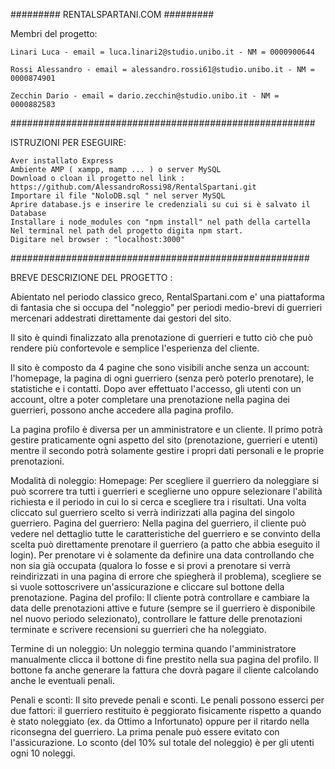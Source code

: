 ######### RENTALSPARTANI.COM #########

Membri del progetto:

    Linari Luca - email = luca.linari2@studio.unibo.it - NM = 0000900644

    Rossi Alessandro - email = alessandro.rossi61@studio.unibo.it - NM = 0000874901

    Zecchin Dario - email = dario.zecchin@studio.unibo.it - NM = 0000882583

#######################################################

ISTRUZIONI PER ESEGUIRE:

    Aver installato Express
    Ambiente AMP ( xampp, mamp ... ) o server MySQL
    Download o cloan il progetto nel link : https://github.com/AlessandroRossi98/RentalSpartani.git
    Importare il file "NoloDB.sql " nel server MySQL
    Aprire database.js e inserire le credenziali su cui si è salvato il Database
    Installare i node_modules con "npm install" nel path della cartella 
    Nel terminal nel path del progetto digita npm start.
    Digitare nel browser : "localhost:3000"

######################################################

BREVE DESCRIZIONE DEL PROGETTO :

Abientato nel periodo classico greco, RentalSpartani.com e' una piattaforma di fantasia che si occupa del "noleggio" per periodi medio-brevi di guerrieri mercenari addestrati direttamente dai gestori del sito.

Il sito è quindi finalizzato alla prenotazione di guerrieri e tutto ciò che può rendere più confortevole e semplice l'esperienza del cliente.

Il sito è composto da 4 pagine che sono visibili anche senza un account: l'homepage, la pagina di ogni guerriero (senza però poterlo prenotare), le statistiche e i contatti. Dopo aver effettuato l'accesso, gli utenti con un account, oltre a poter completare una prenotazione nella pagina dei guerrieri, possono anche accedere alla pagina profilo.

La pagina profilo è diversa per un amministratore e un cliente. Il primo potrà gestire praticamente ogni aspetto del sito (prenotazione, guerrieri e utenti) mentre il secondo potrà solamente gestire i propri dati personali e le proprie prenotazioni.

Modalità di noleggio: 
Homepage:
    Per scegliere il guerriero da noleggiare si può scorrere tra tutti i guerrieri e sceglierne uno oppure selezionare l'abilità richiesta e il periodo in cui lo si cerca e scegliere     tra i risultati. 
    Una volta cliccato sul guerriero scelto si verrà indirizzati alla pagina del singolo guerriero. 
Pagina del guerriero:
    Nella pagina del guerriero, il cliente può vedere nel dettaglio tutte le caratteristiche del guerriero e se convinto della scelta può direttamente prenotare il guerriero (a patto     che abbia eseguito il login). Per prenotare vi è solamente da definire una data controllando che non sia già occupata (qualora lo fosse e si provi a prenotare si verrà               reindirizzati in una pagina di errore che spiegherà il problema), scegliere se si vuole sottoscrivere un'assicurazione e cliccare sul bottone della prenotazione. 
 Pagina del profilo:
    Il cliente potrà controllare e cambiare la data delle prenotazioni attive e future (sempre se il guerriero è disponibile nel nuovo periodo selezionato), controllare le fatture       delle prenotazioni terminate e scrivere recensioni su guerrieri che ha noleggiato.

Termine di un noleggio: Un noleggio termina quando l'amministratore manualmente clicca il bottone di fine prestito nella sua pagina del profilo. Il bottone fa anche generare la fattura che dovrà pagare il cliente calcolando anche le eventuali penali.

Penali e sconti: Il sito prevede penali e sconti. Le penali possono esserci per due fattori: il guerriero restituito è peggiorato fisicamente rispetto a quando è stato noleggiato (ex. da Ottimo a Infortunato) oppure per il ritardo nella riconsegna del guerriero. La prima penale può essere evitato con l'assicurazione. Lo sconto (del 10% sul totale del noleggio) è per gli utenti ogni 10 noleggi.
